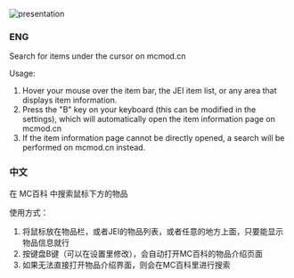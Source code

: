 ![presentation](https://cdn.jsdelivr.net/gh/bling-yshs/ys-image-host@main/img/202501200058745.gif)

### ENG

Search for items under the cursor on mcmod.cn

Usage:

1. Hover your mouse over the item bar, the JEI item list, or any area that displays item information.
2. Press the "B" key on your keyboard (this can be modified in the settings), which will automatically open the item information page on mcmod.cn
3. If the item information page cannot be directly opened, a search will be performed on mcmod.cn instead.

### 中文

在 MC百科 中搜索鼠标下方的物品

使用方式：

1. 将鼠标放在物品栏，或者JEI的物品列表，或者任意的地方上面，只要能显示物品信息就行
2. 按键盘B键（可以在设置里修改），会自动打开MC百科的物品介绍页面
3. 如果无法直接打开物品介绍界面，则会在MC百科里进行搜索
